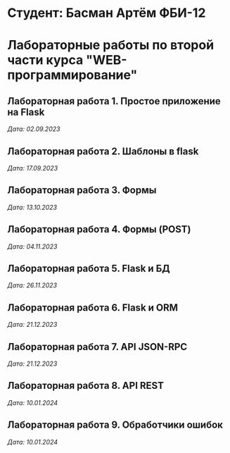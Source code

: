 # Студент: Басман Артём ФБИ-12

# Лабораторные работы по второй части курса "WEB-программирование"

## Лабораторная работа 1. Простое приложение на Flask
*Дата: 02.09.2023*

## Лабораторная работа 2. Шаблоны в flask
*Дата: 17.09.2023*

## Лабораторная работа 3. Формы
*Дата: 13.10.2023*

## Лабораторная работа 4. Формы (POST)
*Дата: 04.11.2023*

## Лабораторная работа 5. Flask и БД
*Дата: 26.11.2023*

## Лабораторная работа 6. Flask и ORM
*Дата: 21.12.2023*

## Лабораторная работа 7. API JSON-RPC
*Дата: 21.12.2023*

## Лабораторная работа 8. API REST
*Дата: 10.01.2024*

## Лабораторная работа 9. Обработчики ошибок
*Дата: 10.01.2024*